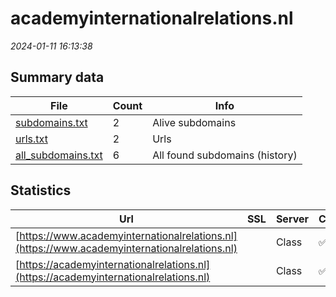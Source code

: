 # academyinternationalrelations.nl
*2024-01-11 16:13:38*
## Summary data
| File       | Count | Info |
|------------|-------|------|
|[subdomains.txt](/data/academyinternationalrelations.nl/subdomains.txt)|2|Alive subdomains|
|[urls.txt](/data/academyinternationalrelations.nl/urls.txt)|2|Urls|
|[all_subdomains.txt](/data/academyinternationalrelations.nl/all_subdomains.txt)|6|All found subdomains (history)|
## Statistics
| Url | SSL | Server | Cookie | HSTS | CSP | XFO | XXP | RP | Tech |Title |
|------------|-------|------|------|------|------|------|------|------|------|------|
|[https://www.academyinternationalrelations.nl](https://www.academyinternationalrelations.nl)| |Class|:white_check_mark: |:white_check_mark: |:warning: | |:white_check_mark: |:white_check_mark: |HSTS||
|[https://academyinternationalrelations.nl](https://academyinternationalrelations.nl)| |Class|:white_check_mark: |:white_check_mark: |:warning: | |:white_check_mark: |:white_check_mark: |HSTS||
